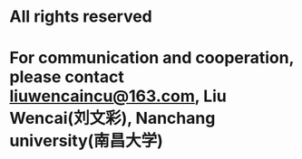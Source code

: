 # All rights reserved
# For communication and cooperation, please contact liuwencaincu@163.com, Liu Wencai(刘文彩), Nanchang university(南昌大学)
